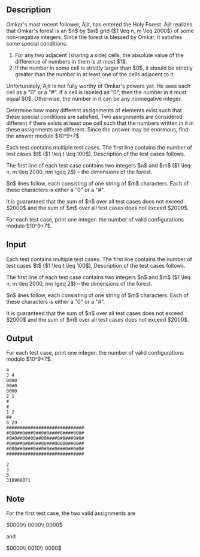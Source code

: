 ## Description

<div><p>Omkar's most recent follower, Ajit, has entered the Holy Forest. Ajit realizes that Omkar's forest is an $n$ by $m$ grid ($1 \leq n, m \leq 2000$) of some non-negative integers. Since the forest is blessed by Omkar, it satisfies some special conditions:</p><ol> <li> For any two adjacent (sharing a side) cells, the absolute value of the difference of numbers in them is at most $1$. </li><li> If the number in some cell is strictly larger than $0$, it should be strictly greater than the number in <span class="tex-font-style-bf">at least one</span> of the cells adjacent to it. </li></ol><p>Unfortunately, Ajit is not fully worthy of Omkar's powers yet. He sees each cell as a "0" or a "#". If a cell is labeled as "0", then the number in it must equal $0$. Otherwise, the number in it can be any nonnegative integer.</p><p>Determine how many different assignments of elements exist such that these special conditions are satisfied. Two assignments are considered different if there exists at least one cell such that the numbers written in it in these assignments are different. Since the answer may be enormous, find the answer modulo $10^9+7$.</p></div><div class="input-specification"><p>Each test contains multiple test cases. The first line contains the number of test cases $t$ ($1 \leq t \leq 100$). Description of the test cases follows.</p><p>The first line of each test case contains two integers $n$ and $m$ ($1 \leq n, m \leq 2000, nm \geq 2$) – the dimensions of the forest.</p><p>$n$ lines follow, each consisting of one string of $m$ characters. Each of these characters is either a "0" or a "#".</p><p>It is guaranteed that the sum of $n$ over all test cases does not exceed $2000$ and the sum of $m$ over all test cases does not exceed $2000$.</p></div><div class="output-specification"><p>For each test case, print one integer: the number of valid configurations modulo $10^9+7$.</p></div>

## Input

<p>Each test contains multiple test cases. The first line contains the number of test cases $t$ ($1 \leq t \leq 100$). Description of the test cases follows.</p><p>The first line of each test case contains two integers $n$ and $m$ ($1 \leq n, m \leq 2000, nm \geq 2$) – the dimensions of the forest.</p><p>$n$ lines follow, each consisting of one string of $m$ characters. Each of these characters is either a "0" or a "#".</p><p>It is guaranteed that the sum of $n$ over all test cases does not exceed $2000$ and the sum of $m$ over all test cases does not exceed $2000$.</p>

## Output

<p>For each test case, print one integer: the number of valid configurations modulo $10^9+7$.</p>





```input1
4
3 4
0000
00#0
0000
2 1
#
#
1 2
##
6 29
#############################
#000##0###0##0#0####0####000#
#0#0##00#00##00####0#0###0#0#
#0#0##0#0#0##00###00000##00##
#000##0###0##0#0##0###0##0#0#
#############################
```




```output1
2
3
3
319908071
```



## Note

<p>For the first test case, the two valid assignments are</p><p>$0000\\ 0000\\ 0000$</p><p>and</p><p>$0000\\ 0010\\ 0000$</p>

